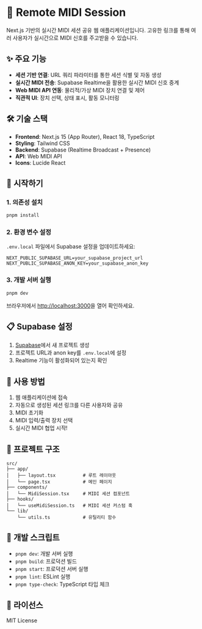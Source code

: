 # 🎵 Remote MIDI Session

Next.js 기반의 실시간 MIDI 세션 공유 웹 애플리케이션입니다. 고유한 링크를 통해 여러 사용자가 실시간으로 MIDI 신호를 주고받을 수 있습니다.

## ✨ 주요 기능

- **세션 기반 연결**: URL 쿼리 파라미터를 통한 세션 식별 및 자동 생성
- **실시간 MIDI 전송**: Supabase Realtime을 활용한 실시간 MIDI 신호 중계
- **Web MIDI API 연동**: 물리적/가상 MIDI 장치 연결 및 제어
- **직관적 UI**: 장치 선택, 상태 표시, 활동 모니터링

## 🛠️ 기술 스택

- **Frontend**: Next.js 15 (App Router), React 18, TypeScript
- **Styling**: Tailwind CSS
- **Backend**: Supabase (Realtime Broadcast + Presence)
- **API**: Web MIDI API
- **Icons**: Lucide React

## 🚀 시작하기

### 1. 의존성 설치

```bash
pnpm install
```

### 2. 환경 변수 설정

`.env.local` 파일에서 Supabase 설정을 업데이트하세요:

```env
NEXT_PUBLIC_SUPABASE_URL=your_supabase_project_url
NEXT_PUBLIC_SUPABASE_ANON_KEY=your_supabase_anon_key
```

### 3. 개발 서버 실행

```bash
pnpm dev
```

브라우저에서 [http://localhost:3000](http://localhost:3000)을 열어 확인하세요.

## 📋 Supabase 설정

1. [Supabase](https://supabase.com)에서 새 프로젝트 생성
2. 프로젝트 URL과 anon key를 `.env.local`에 설정
3. Realtime 기능이 활성화되어 있는지 확인

## 🎹 사용 방법

1. 웹 애플리케이션에 접속
2. 자동으로 생성된 세션 링크를 다른 사용자와 공유
3. MIDI 초기화
4. MIDI 입력/출력 장치 선택
5. 실시간 MIDI 협업 시작!

## 📁 프로젝트 구조

```
src/
├── app/
│   ├── layout.tsx          # 루트 레이아웃
│   └── page.tsx            # 메인 페이지
├── components/
│   └── MidiSession.tsx     # MIDI 세션 컴포넌트
├── hooks/
│   └── useMidiSession.ts   # MIDI 세션 커스텀 훅
└── lib/
    └── utils.ts            # 유틸리티 함수
```

## 🔧 개발 스크립트

- `pnpm dev`: 개발 서버 실행
- `pnpm build`: 프로덕션 빌드
- `pnpm start`: 프로덕션 서버 실행
- `pnpm lint`: ESLint 실행
- `pnpm type-check`: TypeScript 타입 체크

## 📝 라이선스

MIT License
